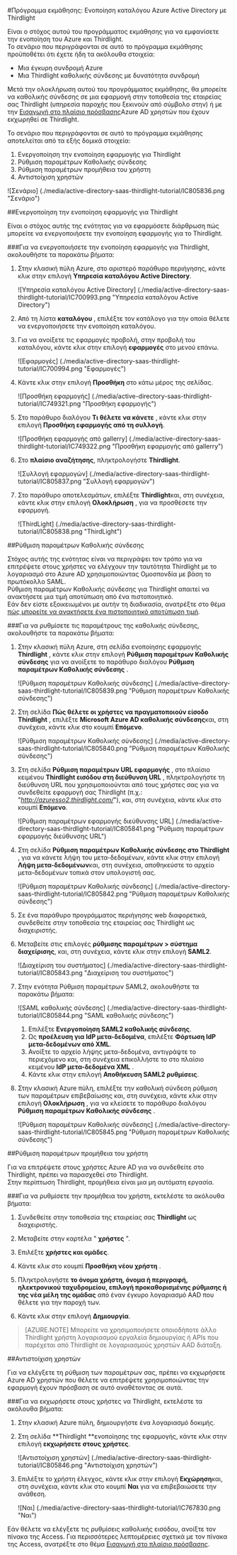 <properties 
    pageTitle="Πρόγραμμα εκμάθησης: Ενοποίηση καταλόγου Azure Active Directory με Thirdlight | Microsoft Azure" 
    description="Μάθετε πώς μπορείτε να χρησιμοποιήσετε Thirdlight με Azure Active Directory για την ενεργοποίηση της καθολικής σύνδεσης, αυτοματοποιημένη προμήθεια και άλλα!" 
    services="active-directory" 
    authors="jeevansd"  
    documentationCenter="na" 
    manager="femila"/>
<tags 
    ms.service="active-directory" 
    ms.devlang="na" 
    ms.topic="article" 
    ms.tgt_pltfrm="na" 
    ms.workload="identity" 
    ms.date="09/11/2016" 
    ms.author="jeedes" />

#<a name="tutorial-azure-active-directory-integration-with-thirdlight"></a>Πρόγραμμα εκμάθησης: Ενοποίηση καταλόγου Azure Active Directory με Thirdlight
  
Είναι ο στόχος αυτού του προγράμματος εκμάθησης για να εμφανίσετε την ενοποίηση του Azure και Thirdlight.  
Το σενάριο που περιγράφονται σε αυτό το πρόγραμμα εκμάθησης προϋποθέτει ότι έχετε ήδη τα ακόλουθα στοιχεία:

-   Μια έγκυρη συνδρομή Azure
-   Μια Thirdlight καθολικής σύνδεσης με δυνατότητα συνδρομή
  
Μετά την ολοκλήρωση αυτού του προγράμματος εκμάθησης, θα μπορείτε να καθολικής σύνδεσης σε μια εφαρμογή στην τοποθεσία της εταιρείας σας Thirdlight (υπηρεσία παροχής που ξεκινούν από σύμβολο στην) ή με την [Εισαγωγή στο πλαίσιο πρόσβασης](active-directory-saas-access-panel-introduction.md)Azure AD χρηστών που έχουν εκχωρηθεί σε Thirdlight.
  
Το σενάριο που περιγράφονται σε αυτό το πρόγραμμα εκμάθησης αποτελείται από τα εξής δομικά στοιχεία:

1.  Ενεργοποίηση την ενοποίηση εφαρμογής για Thirdlight
2.  Ρύθμιση παραμέτρων Καθολικής σύνδεσης
3.  Ρύθμιση παραμέτρων προμήθεια του χρήστη
4.  Αντιστοίχιση χρηστών

![Σενάριο] (./media/active-directory-saas-thirdlight-tutorial/IC805836.png "Σενάριο")

##<a name="enabling-the-application-integration-for-thirdlight"></a>Ενεργοποίηση την ενοποίηση εφαρμογής για Thirdlight
  
Είναι ο στόχος αυτής της ενότητας για να εφαρμόσετε διάρθρωση πώς μπορείτε να ενεργοποιήσετε την ενοποίηση εφαρμογής για το Thirdlight.

###<a name="to-enable-the-application-integration-for-thirdlight-perform-the-following-steps"></a>Για να ενεργοποιήσετε την ενοποίηση εφαρμογής για Thirdlight, ακολουθήστε τα παρακάτω βήματα:

1.  Στην κλασική πύλη Azure, στο αριστερό παράθυρο περιήγησης, κάντε κλικ στην επιλογή **Υπηρεσία καταλόγου Active Directory**.

    ![Υπηρεσία καταλόγου Active Directory] (./media/active-directory-saas-thirdlight-tutorial/IC700993.png "Υπηρεσία καταλόγου Active Directory")

2.  Από τη λίστα **καταλόγου** , επιλέξτε τον κατάλογο για την οποία θέλετε να ενεργοποιήσετε την ενοποίηση καταλόγου.

3.  Για να ανοίξετε τις εφαρμογές προβολή, στην προβολή του καταλόγου, κάντε κλικ στην επιλογή **εφαρμογές** στο μενού επάνω.

    ![Εφαρμογές] (./media/active-directory-saas-thirdlight-tutorial/IC700994.png "Εφαρμογές")

4.  Κάντε κλικ στην επιλογή **Προσθήκη** στο κάτω μέρος της σελίδας.

    ![Προσθήκη εφαρμογής] (./media/active-directory-saas-thirdlight-tutorial/IC749321.png "Προσθήκη εφαρμογής")

5.  Στο παράθυρο διαλόγου **Τι θέλετε να κάνετε** , κάντε κλικ στην επιλογή **Προσθήκη εφαρμογής από τη συλλογή**.

    ![Προσθήκη εφαρμογής από gallerry] (./media/active-directory-saas-thirdlight-tutorial/IC749322.png "Προσθήκη εφαρμογής από gallerry")

6.  Στο **πλαίσιο αναζήτησης**, πληκτρολογήστε **Thirdlight**.

    ![Συλλογή εφαρμογών] (./media/active-directory-saas-thirdlight-tutorial/IC805837.png "Συλλογή εφαρμογών")

7.  Στο παράθυρο αποτελεσμάτων, επιλέξτε **Thirdlight**και, στη συνέχεια, κάντε κλικ στην επιλογή **Ολοκλήρωση** , για να προσθέσετε την εφαρμογή.

    ![ThirdLight] (./media/active-directory-saas-thirdlight-tutorial/IC805838.png "ThirdLight")

##<a name="configuring-single-sign-on"></a>Ρύθμιση παραμέτρων Καθολικής σύνδεσης
  
Στόχος αυτής της ενότητας είναι να περιγράψει τον τρόπο για να επιτρέψετε στους χρήστες να ελέγχουν την ταυτότητα Thirdlight με το λογαριασμό στο Azure AD χρησιμοποιώντας Ομοσπονδία με βάση το πρωτόκολλο SAML.  
Ρύθμιση παραμέτρων Καθολικής σύνδεσης για Thirdlight απαιτεί να ανακτήσετε μια τιμή αποτύπωση από ένα πιστοποιητικό.  
Εάν δεν είστε εξοικειωμένοι με αυτήν τη διαδικασία, ανατρέξτε στο θέμα [πώς μπορείτε να ανακτήσετε ένα πιστοποιητικό αποτύπωση τιμή](http://youtu.be/YKQF266SAxI).

###<a name="to-configure-single-sign-on-perform-the-following-steps"></a>Για να ρυθμίσετε τις παραμέτρους της καθολικής σύνδεσης, ακολουθήστε τα παρακάτω βήματα:

1.  Στην κλασική πύλη Azure, στη σελίδα ενοποίησης εφαρμογής **Thirdlight** , κάντε κλικ στην επιλογή **Ρύθμιση παραμέτρων Καθολικής σύνδεσης** για να ανοίξετε το παράθυρο διαλόγου **Ρύθμιση παραμέτρων Καθολικής σύνδεσης** .

    ![Ρύθμιση παραμέτρων Καθολικής σύνδεσης] (./media/active-directory-saas-thirdlight-tutorial/IC805839.png "Ρύθμιση παραμέτρων Καθολικής σύνδεσης")

2.  Στη σελίδα **Πώς θέλετε οι χρήστες να πραγματοποιούν είσοδο Thirdlight** , επιλέξτε **Microsoft Azure AD καθολικής σύνδεσης**και, στη συνέχεια, κάντε κλικ στο κουμπί **Επόμενο**.

    ![Ρύθμιση παραμέτρων Καθολικής σύνδεσης] (./media/active-directory-saas-thirdlight-tutorial/IC805840.png "Ρύθμιση παραμέτρων Καθολικής σύνδεσης")

3.  Στη σελίδα **Ρύθμιση παραμέτρων URL εφαρμογής** , στο πλαίσιο κειμένου **Thirdlight εισόδου στη διεύθυνση URL** , πληκτρολογήστε τη διεύθυνση URL που χρησιμοποιούνται από τους χρήστες σας για να συνδεθείτε εφαρμογή σας Thirdlight (π.χ.: "*http://azuresso2.thirdlight.com/*"), και, στη συνέχεια, κάντε κλικ στο κουμπί **Επόμενο**.

    ![Ρύθμιση παραμέτρων εφαρμογής διεύθυνσης URL] (./media/active-directory-saas-thirdlight-tutorial/IC805841.png "Ρύθμιση παραμέτρων εφαρμογής διεύθυνσης URL")

4.  Στη σελίδα **Ρύθμιση παραμέτρων Καθολικής σύνδεσης στο Thirdlight** , για να κάνετε λήψη του μετα-δεδομένων, κάντε κλικ στην επιλογή **Λήψη μετα-δεδομένων**και, στη συνέχεια, αποθηκεύστε το αρχείο μετα-δεδομένων τοπικά στον υπολογιστή σας.

    ![Ρύθμιση παραμέτρων Καθολικής σύνδεσης] (./media/active-directory-saas-thirdlight-tutorial/IC805842.png "Ρύθμιση παραμέτρων Καθολικής σύνδεσης")

5.  Σε ένα παράθυρο προγράμματος περιήγησης web διαφορετικά, συνδεθείτε στην τοποθεσία της εταιρείας σας Thirdlight ως διαχειριστής.

6.  Μεταβείτε στις επιλογές **ρύθμισης παραμέτρων \> σύστημα διαχείρισης**, και, στη συνέχεια, κάντε κλικ στην επιλογή **SAML2**.

    ![Διαχείριση του συστήματος] (./media/active-directory-saas-thirdlight-tutorial/IC805843.png "Διαχείριση του συστήματος")

7.  Στην ενότητα Ρύθμιση παραμέτρων SAML2, ακολουθήστε τα παρακάτω βήματα:

    ![SAML καθολικής σύνδεσης] (./media/active-directory-saas-thirdlight-tutorial/IC805844.png "SAML καθολικής σύνδεσης")

    1.  Επιλέξτε **Ενεργοποίηση SAML2 καθολικής σύνδεσης**.
    2.  Ως **προέλευση για IdP μετα-δεδομένα**, επιλέξτε **Φόρτωση IdP μετα-δεδομένων από XML**.
    3.  Ανοίξτε το αρχείο λήψης μετα-δεδομένα, αντιγράψτε το περιεχόμενο και, στη συνέχεια επικολλήστε το στο πλαίσιο κειμένου **IdP μετα-δεδομένα XML** .
    4.  Κάντε κλικ στην επιλογή **Αποθήκευση SAML2 ρυθμίσεις**.

8.  Στην κλασική Azure πύλη, επιλέξτε την καθολική σύνδεση ρύθμιση των παραμέτρων επιβεβαίωσης και, στη συνέχεια, κάντε κλικ στην επιλογή **Ολοκλήρωση** , για να κλείσετε το παράθυρο διαλόγου **Ρύθμιση παραμέτρων Καθολικής σύνδεσης** .

    ![Ρύθμιση παραμέτρων Καθολικής σύνδεσης] (./media/active-directory-saas-thirdlight-tutorial/IC805845.png "Ρύθμιση παραμέτρων Καθολικής σύνδεσης")

##<a name="configuring-user-provisioning"></a>Ρύθμιση παραμέτρων προμήθεια του χρήστη
  
Για να επιτρέψετε στους χρήστες Azure AD για να συνδεθείτε στο Thirdlight, πρέπει να παρασχεθεί στο Thirdlight.  
Στην περίπτωση Thirdlight, προμήθεια είναι μια μη αυτόματη εργασία.

###<a name="to-configure-user-provisioning-perform-the-following-steps"></a>Για να ρυθμίσετε την προμήθεια του χρήστη, εκτελέστε τα ακόλουθα βήματα:

1.  Συνδεθείτε στην τοποθεσία της εταιρείας σας **Thirdlight** ως διαχειριστής.

2.  Μεταβείτε στην καρτέλα " **χρήστες** ".

3.  Επιλέξτε **χρήστες και ομάδες**.

4.  Κάντε κλικ στο κουμπί **Προσθήκη νέου χρήστη** .

5.  Πληκτρολογήστε **το όνομα χρήστη, όνομα ή περιγραφή, ηλεκτρονικού ταχυδρομείου, επιλογή προκαθορισμένης ρύθμισης ή της νέα μέλη της ομάδας** από έναν έγκυρο λογαριασμό AAD που θέλετε για την παροχή των.

6.  Κάντε κλικ στην επιλογή **Δημιουργία**.

>[AZURE.NOTE] Μπορείτε να χρησιμοποιήσετε οποιοδήποτε άλλο Thirdlight χρήστη λογαριασμού εργαλεία δημιουργίας ή APIs που παρέχεται από Thirdlight σε λογαριασμούς χρηστών AAD διάταξη.

##<a name="assigning-users"></a>Αντιστοίχιση χρηστών
  
Για να ελέγξετε τη ρύθμιση των παραμέτρων σας, πρέπει να εκχωρήσετε Azure AD χρηστών που θέλετε να επιτρέψετε χρησιμοποιώντας την εφαρμογή έχουν πρόσβαση σε αυτό αναθέτοντας σε αυτά.

###<a name="to-assign-users-to-thirdlight-perform-the-following-steps"></a>Για να εκχωρήσετε στους χρήστες να Thirdlight, εκτελέστε τα ακόλουθα βήματα:

1.  Στην κλασική Azure πύλη, δημιουργήστε ένα λογαριασμό δοκιμής.

2.  Στη σελίδα **Thirdlight **ενοποίησης της εφαρμογής, κάντε κλικ στην επιλογή **εκχωρήσετε στους χρήστες**.

    ![Αντιστοίχιση χρηστών] (./media/active-directory-saas-thirdlight-tutorial/IC805846.png "Αντιστοίχιση χρηστών")

3.  Επιλέξτε το χρήστη έλεγχος, κάντε κλικ στην επιλογή **Εκχώρηση**και, στη συνέχεια, κάντε κλικ στο κουμπί **Ναι** για να επιβεβαιώσετε την ανάθεση.

    ![Ναι] (./media/active-directory-saas-thirdlight-tutorial/IC767830.png "Ναι")
  
Εάν θέλετε να ελέγξετε τις ρυθμίσεις καθολικής εισόδου, ανοίξτε τον πίνακα της Access. Για περισσότερες λεπτομέρειες σχετικά με τον πίνακα της Access, ανατρέξτε στο θέμα [Εισαγωγή στο πλαίσιο πρόσβασης](active-directory-saas-access-panel-introduction.md).